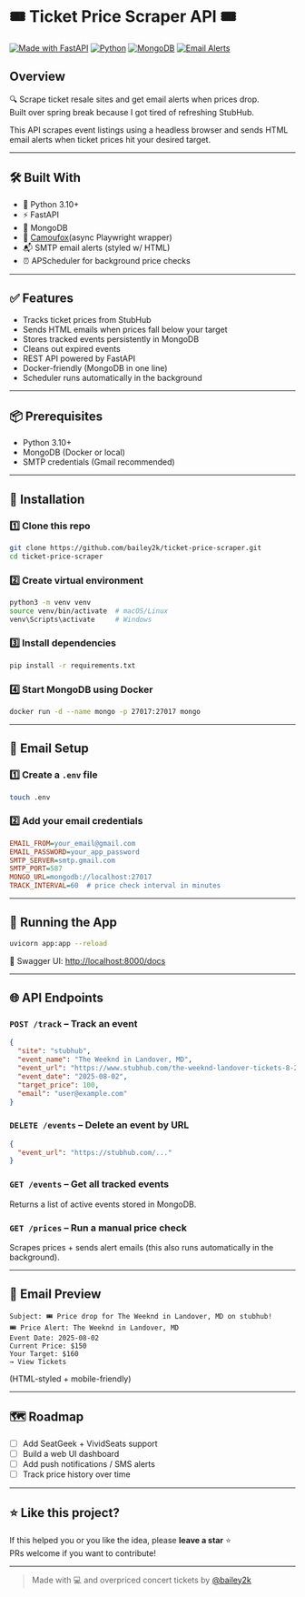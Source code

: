# 🎟️ Ticket Price Scraper API 🎟️  

[![Made with FastAPI](https://img.shields.io/badge/Made%20with-FastAPI-0ba360?style=for-the-badge&logo=fastapi&logoColor=white)](https://fastapi.tiangolo.com/)
[![Python](https://img.shields.io/badge/Python-3.10+-blue?style=for-the-badge&logo=python&logoColor=white)](https://www.python.org/)
[![MongoDB](https://img.shields.io/badge/Database-MongoDB-brightgreen?style=for-the-badge&logo=mongodb&logoColor=white)](https://www.mongodb.com/)
[![Email Alerts](https://img.shields.io/badge/Email-Alerts-red?style=for-the-badge&logo=gmail&logoColor=white)](https://developers.google.com/gmail/api)

## Overview

🔍 Scrape ticket resale sites and get email alerts when prices drop.  
Built over spring break because I got tired of refreshing StubHub.

This API scrapes event listings using a headless browser and sends HTML email alerts when ticket prices hit your desired target.

---

## 🛠 Built With

- 🐍 Python 3.10+  
- ⚡ FastAPI  
- 🧠 MongoDB  
- 🦊 [Camoufox](https://github.com/daijro/camoufox)(async Playwright wrapper)  
- 📬 SMTP email alerts (styled w/ HTML)  
- ⏰ APScheduler for background price checks  

---

## ✅ Features

- Tracks ticket prices from StubHub  
- Sends HTML emails when prices fall below your target  
- Stores tracked events persistently in MongoDB  
- Cleans out expired events  
- REST API powered by FastAPI  
- Docker-friendly (MongoDB in one line)  
- Scheduler runs automatically in the background  

---

## 📦 Prerequisites

- Python 3.10+  
- MongoDB (Docker or local)  
- SMTP credentials (Gmail recommended)  

---

## 🧰 Installation

### 1️⃣ Clone this repo

```bash
git clone https://github.com/bailey2k/ticket-price-scraper.git
cd ticket-price-scraper
```

### 2️⃣ Create virtual environment

```bash
python3 -m venv venv
source venv/bin/activate  # macOS/Linux
venv\Scripts\activate     # Windows
```

### 3️⃣ Install dependencies

```bash
pip install -r requirements.txt
```

### 4️⃣ Start MongoDB using Docker

```bash
docker run -d --name mongo -p 27017:27017 mongo
```

---

## 📧 Email Setup

### 1️⃣ Create a `.env` file

```bash
touch .env
```

### 2️⃣ Add your email credentials

```ini
EMAIL_FROM=your_email@gmail.com
EMAIL_PASSWORD=your_app_password
SMTP_SERVER=smtp.gmail.com
SMTP_PORT=587
MONGO_URL=mongodb://localhost:27017
TRACK_INTERVAL=60  # price check interval in minutes
```

---

## 🚀 Running the App

```bash
uvicorn app:app --reload
```

📍 Swagger UI: [http://localhost:8000/docs](http://localhost:8000/docs)

---

## 🌐 API Endpoints

### `POST /track` – Track an event

```json
{
  "site": "stubhub",
  "event_name": "The Weeknd in Landover, MD",
  "event_url": "https://www.stubhub.com/the-weeknd-landover-tickets-8-2-2025/event/157155913/?quantity=0",
  "event_date": "2025-08-02",
  "target_price": 100,
  "email": "user@example.com"
}
```

### `DELETE /events` – Delete an event by URL

```json
{
  "event_url": "https://stubhub.com/..."
}
```

### `GET /events` – Get all tracked events  
Returns a list of active events stored in MongoDB.

### `GET /prices` – Run a manual price check  
Scrapes prices + sends alert emails (this also runs automatically in the background).

---

## 💌 Email Preview

```text
Subject: 🎟️ Price drop for The Weeknd in Landover, MD on stubhub!
🎟️ Price Alert: The Weeknd in Landover, MD
Event Date: 2025-08-02
Current Price: $150
Your Target: $160
→ View Tickets
```

(HTML-styled + mobile-friendly)

---

## 🗺️ Roadmap

- [ ] Add SeatGeek + VividSeats support  
- [ ] Build a web UI dashboard  
- [ ] Add push notifications / SMS alerts  
- [ ] Track price history over time  

---

## ⭐ Like this project?

If this helped you or you like the idea, please **leave a star** ⭐  
PRs welcome if you want to contribute!

---

> Made with 💻 and overpriced concert tickets by [@bailey2k](https://github.com/bailey2k)
